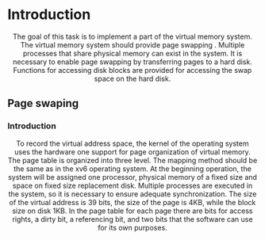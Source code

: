 # Introduction

<p align = "center">The goal of this task is to implement a part of the virtual memory system. The virtual memory system should provide page swapping . Multiple processes that share physical memory can exist in the system.  It is necessary to enable page swapping by transferring pages to a hard disk. Functions for accessing disk blocks are provided for accessing the swap space on the hard disk.
</p>

## Page swaping

### Introduction
<p align = "center"> To record the virtual address space, the kernel of the operating system uses the hardware one
support for page organization of virtual memory. The page table is organized into three
level. The mapping method should be the same as in the xv6 operating system. At the beginning
operation, the system will be assigned one processor, physical memory of a fixed size and space on
fixed size replacement disk. Multiple processes are executed in the system, so it is necessary to ensure
adequate synchronization. The size of the virtual address is 39 bits, the size of the page is 4KB, while the
block size on disk 1KB. In the page table for each page there are bits for access rights,
a dirty bit, a referencing bit, and two bits that the software can use for its own purposes. </p>


